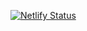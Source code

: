 [![Netlify Status](https://api.netlify.com/api/v1/badges/2bd43bd0-5796-4284-ac79-10196955045a/deploy-status)](https://dukehotel.netlify.com/)
